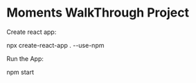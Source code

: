 <h1>Moments WalkThrough Project</h1>

Create react app:

npx create-react-app . --use-npm

Run the App:

npm start